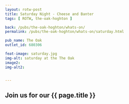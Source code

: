 ```yaml
---
layout: rotw-post
title: Saturday Night - Cheese and Banter
tags: [ ROTW, the-oak-hoghton ]

back: /pubs/the-oak-hoghton/whats-on/
permalink: /pubs/the-oak-hoghton/whats-on/saturday.html

pub_name: The Oak
outlet_id: 680306

feat-image: saturday.jpg
img-alt: saturday at the The Oak
image2:
img-alt2:


---
```


<h2>Join us for our {{ page.title }}</h2>




